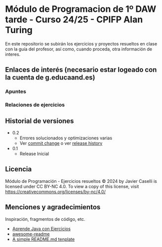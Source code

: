 # Módulo de Programacion de 1º DAW tarde - Curso 24/25 - CPIFP Alan Turing

En este repositorio se subirán los ejercicios y proyectos resueltos en clase con la guía del profesor, así como, cuando proceda, otra información de interes.

## Enlaces de interés (necesario estar logeado con la cuenta de g.educaand.es)
### Apuntes

### Relaciones de ejercicios



## Historial de versiones

* 0.2
    * Errores solucionados y optimizaciones varias
    * Ver [commit change]() o ver [release history]()
* 0.1
    * Release Inicial

## Licencia

Módulo de Programación - Ejercicios resueltos © 2024 by Javier Caselli is licensed under CC BY-NC 4.0. To view a copy of this license, visit https://creativecommons.org/licenses/by-nc/4.0/ 

## Menciones y agradecimientos

Inspiración, fragmentos de código, etc.
* [Aprende Java con Ejercicios](https://github.com/LuisJoseSanchez/aprende-java-con-ejercicios)
* [awesome-readme](https://github.com/matiassingers/awesome-readme)
* [A simple README.md tenplate](https://gist.github.com/DomPizzie/7a5ff55ffa9081f2de27c315f5018afc)
